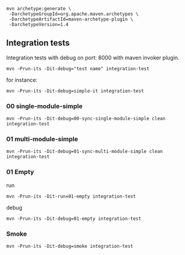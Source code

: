 


```shell
mvn archetype:generate \
 -DarchetypeGroupId=org.apache.maven.archetypes \
 -DarchetypeArtifactId=maven-archetype-plugin \
 -DarchetypeVersion=1.4
```


## Integration tests

Integration tests with debug on port: 8000 with maven invoker plugin.
```shell
mvn -Prun-its -Dit-debug="test name" integration-test
```

for instance:
```shell
mvn -Prun-its -Dit-debug=simple-it integration-test
```

### 00 single-module-simple

```shell
mvn -Prun-its -Dit-debug=00-sync-single-module-simple clean integration-test
```

### 01 multi-module-simple

```shell
mvn -Prun-its -Dit-debug=01-sync-multi-module-simple clean integration-test
```

### 01 Empty

run
```shell
mvn -Prun-its -Dit-run=01-empty integration-test
```

debug
```shell
mvn -Prun-its -Dit-debug=01-empty integration-test
```

### Smoke

```shell
mvn -Prun-its -Dit-debug=smoke integration-test
```